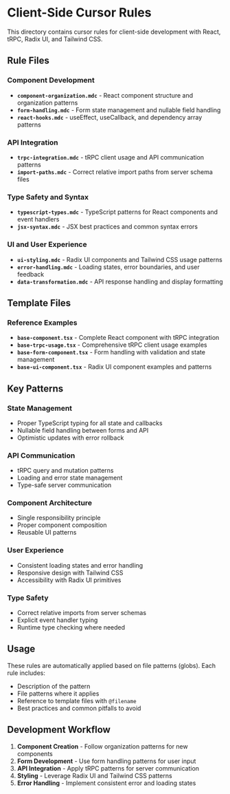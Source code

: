 # Client-Side Cursor Rules

This directory contains cursor rules for client-side development with React, tRPC, Radix UI, and Tailwind CSS.

## Rule Files

### Component Development
- **`component-organization.mdc`** - React component structure and organization patterns
- **`form-handling.mdc`** - Form state management and nullable field handling
- **`react-hooks.mdc`** - useEffect, useCallback, and dependency array patterns

### API Integration
- **`trpc-integration.mdc`** - tRPC client usage and API communication patterns
- **`import-paths.mdc`** - Correct relative import paths from server schema files

### Type Safety and Syntax
- **`typescript-types.mdc`** - TypeScript patterns for React components and event handlers
- **`jsx-syntax.mdc`** - JSX best practices and common syntax errors

### UI and User Experience
- **`ui-styling.mdc`** - Radix UI components and Tailwind CSS usage patterns
- **`error-handling.mdc`** - Loading states, error boundaries, and user feedback
- **`data-transformation.mdc`** - API response handling and display formatting

## Template Files

### Reference Examples
- **`base-component.tsx`** - Complete React component with tRPC integration
- **`base-trpc-usage.tsx`** - Comprehensive tRPC client usage examples
- **`base-form-component.tsx`** - Form handling with validation and state management
- **`base-ui-component.tsx`** - Radix UI component examples and patterns

## Key Patterns

### State Management
- Proper TypeScript typing for all state and callbacks
- Nullable field handling between forms and API
- Optimistic updates with error rollback

### API Communication
- tRPC query and mutation patterns
- Loading and error state management
- Type-safe server communication

### Component Architecture
- Single responsibility principle
- Proper component composition
- Reusable UI patterns

### User Experience
- Consistent loading states and error handling
- Responsive design with Tailwind CSS
- Accessibility with Radix UI primitives

### Type Safety
- Correct relative imports from server schemas
- Explicit event handler typing
- Runtime type checking where needed

## Usage

These rules are automatically applied based on file patterns (globs). Each rule includes:
- Description of the pattern
- File patterns where it applies
- Reference to template files with `@filename`
- Best practices and common pitfalls to avoid

## Development Workflow

1. **Component Creation** - Follow organization patterns for new components
2. **Form Development** - Use form handling patterns for user input
3. **API Integration** - Apply tRPC patterns for server communication
4. **Styling** - Leverage Radix UI and Tailwind CSS patterns
5. **Error Handling** - Implement consistent error and loading states
